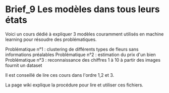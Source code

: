 # Brief_9 Les modèles dans tous leurs états

Voici un cours dédié à expliquer 3 modèles couramment utilisés en machine learning pour résoudre des problématiques.

Problématique n°1 : clustering de différents types de fleurs sans informations préalables
Problématique n°2 : estimation du prix d'un bien
Problématique n°3 : reconnaissance des chiffres 1 à 10 à partir des images fournit un dataset


Il est conseillé de lire ces cours dans l'ordre 1,2 et 3.

La page wiki explique la procédure pour lire et utiliser ces fichiers. 

